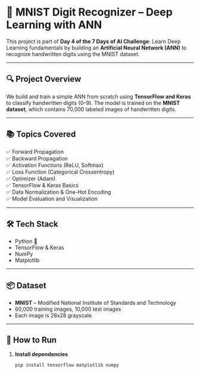 # 🧠 MNIST Digit Recognizer – Deep Learning with ANN

This project is part of **Day 4 of the 7 Days of AI Challenge**: Learn Deep Learning fundamentals by building an **Artificial Neural Network (ANN)** to recognize handwritten digits using the MNIST dataset.

---

## 🔍 Project Overview

We build and train a simple ANN from scratch using **TensorFlow and Keras** to classify handwritten digits (0–9). The model is trained on the **MNIST dataset**, which contains 70,000 labeled images of handwritten digits.

---

## 📚 Topics Covered

✅ Forward Propagation  
✅ Backward Propagation  
✅ Activation Functions (ReLU, Softmax)  
✅ Loss Function (Categorical Crossentropy)  
✅ Optimizer (Adam)  
✅ TensorFlow & Keras Basics  
✅ Data Normalization & One-Hot Encoding  
✅ Model Evaluation and Visualization

---

## 🛠️ Tech Stack

- Python 🐍
- TensorFlow & Keras
- NumPy
- Matplotlib

---

## 📦 Dataset

- **MNIST** – Modified National Institute of Standards and Technology
- 60,000 training images, 10,000 test images
- Each image is 28x28 grayscale

---

## 🚀 How to Run

1. **Install dependencies**  
   ```bash
   pip install tensorflow matplotlib numpy
